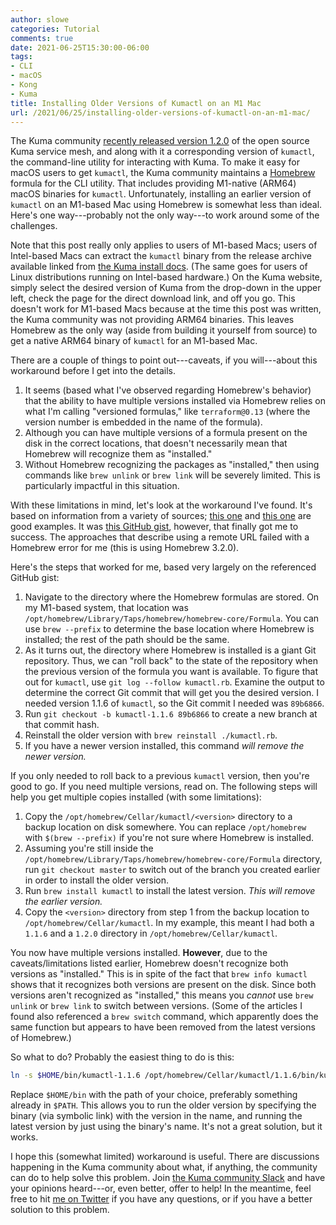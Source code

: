 ```yaml
---
author: slowe
categories: Tutorial
comments: true
date: 2021-06-25T15:30:00-06:00
tags:
- CLI
- macOS
- Kong
- Kuma
title: Installing Older Versions of Kumactl on an M1 Mac
url: /2021/06/25/installing-older-versions-of-kumactl-on-an-m1-mac/
---
```


The Kuma community [recently released version 1.2.0][link-1] of the open source Kuma service mesh, and along with it a corresponding version of `kumactl`, the command-line utility for interacting with Kuma. To make it easy for macOS users to get `kumactl`, the Kuma community maintains a [Homebrew][link-2] formula for the CLI utility. That includes providing M1-native (ARM64) macOS binaries for `kumactl`. Unfortunately, installing an earlier version of `kumactl` on an M1-based Mac using Homebrew is somewhat less than ideal. Here's one way---probably not the only way---to work around some of the challenges.<!--more-->

Note that this post really only applies to users of M1-based Macs; users of Intel-based Macs can extract the `kumactl` binary from the release archive available linked from [the Kuma install docs][link-4]. (The same goes for users of Linux distributions running on Intel-based hardware.) On the Kuma website, simply select the desired version of Kuma from the drop-down in the upper left, check the page for the direct download link, and off you go. This doesn't work for M1-based Macs because at the time this post was written, the Kuma community was not providing ARM64 binaries. This leaves Homebrew as the only way (aside from building it yourself from source) to get a native ARM64 binary of `kumactl` for an M1-based Mac.

There are a couple of things to point out---caveats, if you will---about this workaround before I get into the details.

1. It seems (based what I've observed regarding Homebrew's behavior) that the ability to have multiple versions installed via Homebrew relies on what I'm calling "versioned formulas," like `terraform@0.13` (where the version number is embedded in the name of the formula).
2. Although you can have multiple versions of a formula present on the disk in the correct locations, that doesn't necessarily mean that Homebrew will recognize them as "installed."
3. Without Homebrew recognizing the packages as "installed," then using commands like `brew unlink` or `brew link` will be severely limited. This is particularly impactful in this situation.

With these limitations in mind, let's look at the workaround I've found. It's based on information from a variety of sources; [this one][link-5] and [this one][link-6] are good examples. It was [this GitHub gist][link-3], however, that finally got me to success. The approaches that describe using a remote URL failed with a Homebrew error for me (this is using Homebrew 3.2.0).

Here's the steps that worked for me, based very largely on the referenced GitHub gist:

1. Navigate to the directory where the Homebrew formulas are stored. On my M1-based system, that location was `/opt/homebrew/Library/Taps/homebrew/homebrew-core/Formula`. You can use `brew --prefix` to determine the base location where Homebrew is installed; the rest of the path should be the same.
2. As it turns out, the directory where Homebrew is installed is a giant Git repository. Thus, we can "roll back" to the state of the repository when the previous version of the formula you want is available. To figure that out for `kumactl`, use `git log --follow kumactl.rb`. Examine the output to determine the correct Git commit that will get you the desired version. I needed version 1.1.6 of `kumactl`, so the Git commit I needed was `89b6866`.
3. Run `git checkout -b kumactl-1.1.6 89b6866` to create a new branch at that commit hash.
4. Reinstall the older version with `brew reinstall ./kumactl.rb`.
5. If you have a newer version installed, this command _will remove the newer version._

If you only needed to roll back to a previous `kumactl` version, then you're good to go. If you need multiple versions, read on. The following steps will help you get multiple copies installed (with some limitations):

1. Copy the `/opt/homebrew/Cellar/kumactl/<version>` directory to a backup location on disk somewhere. You can replace `/opt/homebrew` with `$(brew --prefix)` if you're not sure where Homebrew is installed.
2. Assuming you're still inside the `/opt/homebrew/Library/Taps/homebrew/homebrew-core/Formula` directory, run `git checkout master` to switch out of the branch you created earlier in order to install the older version.
3. Run `brew install kumactl` to install the latest version. _This will remove the earlier version._
4. Copy the `<version>` directory from step 1 from the backup location to `/opt/homebrew/Cellar/kumactl`. In my example, this meant I had both a `1.1.6` and a `1.2.0` directory in `/opt/homebrew/Cellar/kumactl`.

You now have multiple versions installed. **However**, due to the caveats/limitations listed earlier, Homebrew doesn't recognize both versions as "installed." This is in spite of the fact that `brew info kumactl` shows that it recognizes both versions are present on the disk. Since both versions aren't recognized as "installed," this means you _cannot_ use `brew unlink` or `brew link` to switch between versions. (Some of the articles I found also referenced a `brew switch` command, which apparently does the same function but appears to have been removed from the latest versions of Homebrew.)

So what to do? Probably the easiest thing to do is this:

```bash
ln -s $HOME/bin/kumactl-1.1.6 /opt/homebrew/Cellar/kumactl/1.1.6/bin/kumactl
```

Replace `$HOME/bin` with the path of your choice, preferably something already in `$PATH`. This allows you to run the older version by specifying the binary (via symbolic link) with the version in the name, and running the latest version by just using the binary's name. It's not a great solution, but it works.

I hope this (somewhat limited) workaround is useful. There are discussions happening in the Kuma community about what, if anything, the community can do to help solve this problem. Join [the Kuma community Slack][link-7] and have your opinions heard---or, even better, offer to help! In the meantime, feel free to hit [me on Twitter][link-8] if you have any questions, or if you have a better solution to this problem.

[link-1]: https://kuma.io/blog/2021/kuma-1-2-0/
[link-2]: https://brew.sh
[link-3]: https://gist.github.com/sawant/6ea10e45de7d09e966a1dc6afea3bffb
[link-4]: https://kuma.io/docs/1.2.0/installation/macos/
[link-5]: https://flaviocopes.com/homebrew-install-older-version/
[link-6]: https://itnext.io/how-to-install-an-older-brew-package-add141e58d32
[link-7]: https://chat.kuma.io
[link-8]: https://twitter.com/scott_lowe
